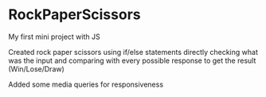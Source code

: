 # RockPaperScissors
My first mini project with JS


Created rock paper scissors using if/else statements directly checking what was the input and comparing with every possible response
to get the result (Win/Lose/Draw)

Added some media queries for responsiveness 
